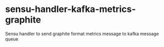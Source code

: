 # sensu-handler-kafka-metrics-graphite
Sensu handler to send graphite format metrics message to kafka message queue 
